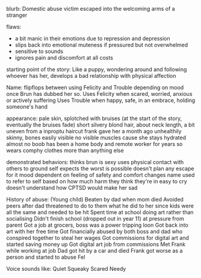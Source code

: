 blurb: Domestic abuse victim escaped into the welcoming arms of a stranger

flaws: 
- a bit manic in their emotions due to repression and depression
- slips back into emotional muteness if pressured but not overwhelmed
- sensitive to sounds
- ignores pain and discomfort at all costs

starting point of the story: Like a puppy, wondering around and following whoever has her, develops a bad relationship with physical affection

Name: flipflops between using Felicity and Trouble depending on mood once Brun has dubbed her so.
Uses Felicity when scared, worried, anxious or actively suffering
Uses Trouble when happy, safe, in an embrace, holding someone's hand

appearance: 
pale skin, splotched with bruises (at the start of the story, eventually the bruises fade)
short silvery blond hair, about neck length, a bit uneven from a inproptu haircut frank gave her a month ago
unhealthily skinny, bones easily visible
no visible muscles cause she stays hydrated
almost no boob
has been a home body and remote worker for years so wears comphy clothes more than anything else

demonstrated behaviors:
thinks brun is sexy
uses physical contact with others to ground self
expects the worst is possible doesn't plan any escape for it
mood dependent on feeling of safety and comfort
changes name used to refer to self based on how much harm they think they're in
easy to cry
doesn't understand how CPTSD would make her sad

History of abuse:
(Young child)
Beaten by dad when mom died 
Avoided peers after dad threatened to do to them what he did to her since kids were all the same and needed to be hit
Spent time at school doing art rather than socialising 
Didn't finish school (dropped out in year 11) at pressure from parent
Got a job at grocers, boss was a power tripping loon
Got back into art with her free time
Got financially abused by both boss and dad who conspired together to steal her wages
Got commissions for digital art and started saving money up
Got digital art job from commissions
Met Frank while working at job
Dad got hit by a car and died
Frank got worse as a person and started to abuse Fel

Voice sounds like:
Quiet
Squeaky 
Scared
Needy